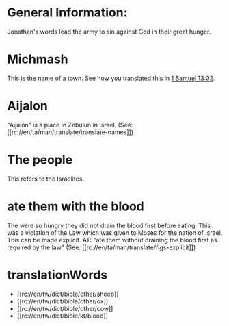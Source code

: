 # General Information:

Jonathan's words lead the army to sin against God in their great hunger.

# Michmash

This is the name of a town. See how you translated this in [1 Samuel 13:02](../13/01.md).

# Aijalon

"Aijalon" is a place in Zebulun in Israel. (See: [[rc://en/ta/man/translate/translate-names]])

# The people

This refers to the Israelites.

# ate them with the blood

The were so hungry they did not drain the blood first before eating. This was a violation of the Law which was given to Moses for the nation of Israel. This can be made explicit. AT: "ate them without draining the blood first as required by the law" (See: [[rc://en/ta/man/translate/figs-explicit]])

# translationWords

* [[rc://en/tw/dict/bible/other/sheep]]
* [[rc://en/tw/dict/bible/other/ox]]
* [[rc://en/tw/dict/bible/other/cow]]
* [[rc://en/tw/dict/bible/kt/blood]]